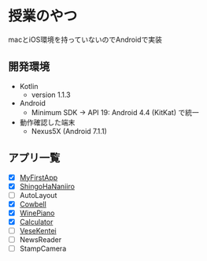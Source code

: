# 授業のやつ

macとiOS環境を持っていないのでAndroidで実装

## 開発環境

- Kotlin
  - version 1.1.3
- Android
  - Minimum SDK -> API 19: Android 4.4 (KitKat) で統一
- 動作確認した端末
  - Nexus5X (Android 7.1.1)

## アプリ一覧

- [x] [MyFirstApp](android/MyFirstApp)
- [x] [ShingoHaNaniiro](android/ShingoHaNaniiro)
- [ ] AutoLayout
- [x] [Cowbell](android/Cowbell)
- [x] [WinePiano](android/WinePiano)
- [x] [Calculator](android/Calculator)
- [ ] [VeseKentei](android/VeseKentei)
- [ ] NewsReader
- [ ] StampCamera
